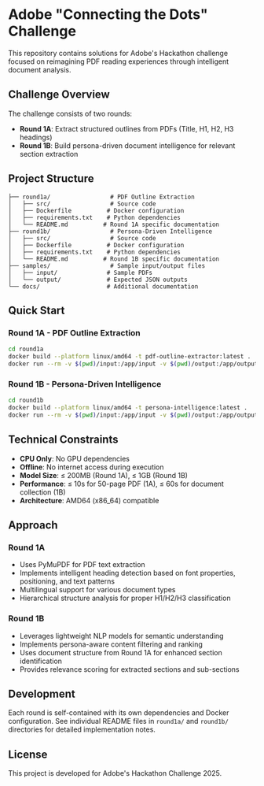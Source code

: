 # Adobe "Connecting the Dots" Challenge

This repository contains solutions for Adobe's Hackathon challenge focused on reimagining PDF reading experiences through intelligent document analysis.

## Challenge Overview

The challenge consists of two rounds:
- **Round 1A**: Extract structured outlines from PDFs (Title, H1, H2, H3 headings)
- **Round 1B**: Build persona-driven document intelligence for relevant section extraction

## Project Structure

```
├── round1a/                 # PDF Outline Extraction
│   ├── src/                 # Source code
│   ├── Dockerfile          # Docker configuration
│   ├── requirements.txt    # Python dependencies
│   └── README.md          # Round 1A specific documentation
├── round1b/                 # Persona-Driven Intelligence
│   ├── src/                 # Source code
│   ├── Dockerfile          # Docker configuration
│   ├── requirements.txt    # Python dependencies
│   └── README.md          # Round 1B specific documentation
├── samples/                 # Sample input/output files
│   ├── input/              # Sample PDFs
│   └── output/             # Expected JSON outputs
└── docs/                   # Additional documentation
```

## Quick Start

### Round 1A - PDF Outline Extraction

```bash
cd round1a
docker build --platform linux/amd64 -t pdf-outline-extractor:latest .
docker run --rm -v $(pwd)/input:/app/input -v $(pwd)/output:/app/output --network none pdf-outline-extractor:latest
```

### Round 1B - Persona-Driven Intelligence

```bash
cd round1b
docker build --platform linux/amd64 -t persona-intelligence:latest .
docker run --rm -v $(pwd)/input:/app/input -v $(pwd)/output:/app/output --network none persona-intelligence:latest
```

## Technical Constraints

- **CPU Only**: No GPU dependencies
- **Offline**: No internet access during execution
- **Model Size**: ≤ 200MB (Round 1A), ≤ 1GB (Round 1B)
- **Performance**: ≤ 10s for 50-page PDF (1A), ≤ 60s for document collection (1B)
- **Architecture**: AMD64 (x86_64) compatible

## Approach

### Round 1A
- Uses PyMuPDF for PDF text extraction
- Implements intelligent heading detection based on font properties, positioning, and text patterns
- Multilingual support for various document types
- Hierarchical structure analysis for proper H1/H2/H3 classification

### Round 1B
- Leverages lightweight NLP models for semantic understanding
- Implements persona-aware content filtering and ranking
- Uses document structure from Round 1A for enhanced section identification
- Provides relevance scoring for extracted sections and sub-sections

## Development

Each round is self-contained with its own dependencies and Docker configuration. See individual README files in `round1a/` and `round1b/` directories for detailed implementation notes.

## License

This project is developed for Adobe's Hackathon Challenge 2025.
